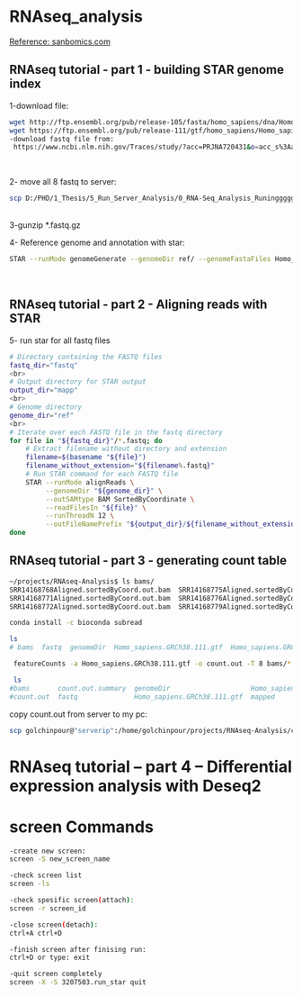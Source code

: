 # RNAseq_analysis

[Reference: sanbomics.com](https://www.youtube.com/watch?v=9D1dToIQqls&amp;list=PLi1VnGoeDGjvHvl83QySD2oAQYFHPRYso&amp;index=2)


## RNAseq tutorial - part 1 - building STAR genome index

1-download file: 

```bash
wget http://ftp.ensembl.org/pub/release-105/fasta/homo_sapiens/dna/Homo_sapiens.GRCh38.dna_sm.primary_assembly.fa.gz
wget https://ftp.ensembl.org/pub/release-111/gtf/homo_sapiens/Homo_sapiens.GRCh38.111.gtf.gz
-download fastq file from:
 https://www.ncbi.nlm.nih.gov/Traces/study/?acc=PRJNA720431&o=acc_s%3Aa
```
<br>

2- move all 8 fastq to server:

```bash
scp D:/PHD/1_Thesis/5_Run_Server_Analysis/0_RNA-Seq_Analysis_Runinggggg/fastq/*.gz golchinpour@172.18.57.208:/home/golchinpour/projects/RNAseq-Analysis/fastq
```

<br>
3-gunzip *.fastq.gz

<br>

4- Reference genome and annotation with star:

```bash
STAR --runMode genomeGenerate --genomeDir ref/ --genomeFastaFiles Homo_sapiens.GRCh38.dna_sm.primary_assembly.fa --sjdbGTFfile Homo_sapiens.GRCh38.105.gtf--runThreadN 16
```

<br>

## RNAseq tutorial - part 2 - Aligning reads with STAR

5- run star for all fastq files

```bash
# Directory containing the FASTQ files
fastq_dir="fastq"
<br>
# Output directory for STAR output
output_dir="mapp"
<br>
# Genome directory
genome_dir="ref"
<br>
# Iterate over each FASTQ file in the fastq directory
for file in "${fastq_dir}"/*.fastq; do
    # Extract filename without directory and extension
    filename=$(basename "${file}")
    filename_without_extension="${filename%.fastq}"
    # Run STAR command for each FASTQ file
    STAR --runMode alignReads \
         --genomeDir "${genome_dir}" \
         --outSAMtype BAM SortedByCoordinate \
         --readFilesIn "${file}" \
         --runThreadN 12 \
         --outFileNamePrefix "${output_dir}/${filename_without_extension}"
done
```

## RNAseq tutorial - part 3 - generating count table


```bash
~/projects/RNAseq-Analysis$ ls bams/
SRR14168768Aligned.sortedByCoord.out.bam  SRR14168775Aligned.sortedByCoord.out.bam  SRR14168780Aligned.sortedByCoord.out.bam
SRR14168771Aligned.sortedByCoord.out.bam  SRR14168776Aligned.sortedByCoord.out.bam  SRR14168783Aligned.sortedByCoord.out.bam
SRR14168772Aligned.sortedByCoord.out.bam  SRR14168779Aligned.sortedByCoord.out.bam
```

```bash
conda install -c bioconda subread

ls
# bams  fastq  genomeDir  Homo_sapiens.GRCh38.111.gtf  Homo_sapiens.GRCh38.dna_sm.primary_assembly.fa  mapped  ref  run_mapp_for_all_fastq.sh
```

```bash
 featureCounts -a Homo_sapiens.GRCh38.111.gtf -o count.out -T 8 bams/*.bam
```

```bash
 ls
#bams       count.out.summary  genomeDir                    Homo_sapiens.GRCh38.dna_sm.primary_assembly.fa  ref
#count.out  fastq              Homo_sapiens.GRCh38.111.gtf  mapped
```

copy count.out from server to my pc:

```bash
scp golchinpour@"serverip":/home/golchinpour/projects/RNAseq-Analysis/count.out D:\PHD\1_Thesis\5_Run_Server_Analysis\0_RNA-Seq_Analysis_Runinggggg
```

# RNAseq tutorial – part 4 – Differential expression analysis with Deseq2




# screen Commands
```bash
-create new screen:
screen -S new_screen_name

-check screen list
screen -ls

-check spesific screen(attach):
screen -r screen_id

-close screen(detach):
ctrl+A ctrl+D

-finish screen after finising run:
ctrl+D or type: exit

-quit screen completely
screen -X -S 3207503.run_star quit
```
<br>






